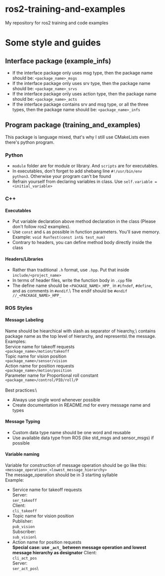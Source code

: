 # ros2-training-and-examples
My repository for ros2 training and code examples

# Some style and guides
## Interface package (example_infs)
- If the interface package only uses msg type, then the package name should be: `<package_name>_msgs`
- If the interface package only uses srv type, then the package name should be: `<package_name>_srvs`
- If the interface package only uses action type, then the package name should be: `<package_name>_acts`
- If the interface package contains srv and msg type, or all the three types, then the package name should be: `<package_name>_infs`

## Program package (training_and_examples)
This package is language mixed, that's why I still use CMakeLists even there's python program.
### Python
- `module` folder are for module or library. And `scripts` are for executables.
- In executables, don't forget to add shebang line `#!/usr/bin/env python3`. Otherwise your program can't be found
- Refrain yourself from declaring variables in class. Use `self.variable = <initial_variable>`
### C++
#### Executables
- Put variable declaration above method declaration in the class (Please don't follow ros2 examples).
- Use `const` and `&` as possible in function parameters. You'll save memory. 
Example: `void RunTest(const int& test_num)`
- Contrary to headers, you can define method body directly inside the class
#### Headers/Libraries
- Rather than traditional `.h` format, use `.hpp`. Put that inside `include/<project_name>`
- In terms of header files, write the function body in `.cpp` file
- The define name should be `<PACKAGE_NAME>_HPP_` in `#ifndef`, `#define`, and as comments in `#endif`.\ The endif should be `#endif //_<PACKAGE_NAME>_HPP_`
### ROS Styles
#### Message Labeling
Name should be hiearchical with slash as separator of hiearchy,\ contains package name as the top level of hierarchy, and represents\ the message.\
Examples:\
Service name for takeoff requests\
`<package_name>/motion/takeoff`\
Topic name for vision position\
`<package_name>/sensor/vision`\
Action name for position requests\
`<package_name>/motion/position`\
Parameter name for Proportional roll constant\
`<package_name>/control/PID/roll/P`\
\
Best practices:\
- Always use single word whenever possible
- Create documentation in README.md for every message name and types
#### Message Typing
- Custom data type name should be one word and reusable
- Use available data type from ROS (like std_msgs and sensor_msgs) if possible
#### Variable naming
Variable for construction of message operation should be go like this:\
`<message_operation>_<lowest_message_hierarchy>`\
The message_operation should be in 3 starting syllable
\
Example:
- Service name for takeoff requests\
Server:\
`ser_takeoff`\
Client:\
`cli_takeoff`
- Topic name for vision position\
Publisher:\
`pub_vision`\
Subscriber:\
`sub_vision`\
- Action name for position requests\
**Special case: use `_act_` between message operation and lowest message hierarchy as designator**
Client:\
`cli_act_pos`\
Server:\
`ser_act_pos`\